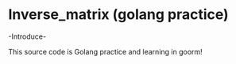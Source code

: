 # Inverse_matrix (golang practice)

-Introduce-

This source code is Golang practice and learning in goorm!
